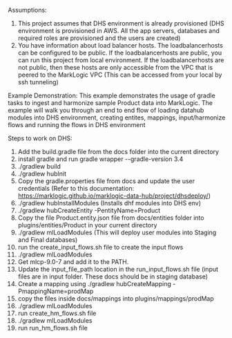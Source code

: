 Assumptions:
1) This project assumes that DHS environment is already provisioned (DHS environment is provisioned in AWS. All the app servers, databases and required roles 
are provisioned and the users are created)
2) You have information about load balancer hosts. The loadbalancerhosts can be configured to be public. If the loadbalancerhosts are public, you can run this project from local environment. If the loadbalancerhosts are not public, then these hosts are only accessible from the VPC that is peered to the MarkLogic VPC (This can be accessed from your local by ssh tunneling)

Example Demonstration:
This example demonstrates the usage of gradle tasks to ingest and harmonize sample Product data into MarkLogic.
The example will walk you through an end to end flow of loading datahub modules into DHS environment, creating entites, mappings, input/harmonize flows and 
running the flows in DHS environment

Steps to work on DHS:

1) Add the build.gradle file from the docs folder into the current directory
2) install gradle and run gradle wrapper --gradle-version 3.4
3) ./gradlew build
4) ./gradlew hubInit
5) Copy the gradle.properties file from docs and update the user credentials (Refer to this documentation: https://marklogic.github.io/marklogic-data-hub/project/dhsdeploy/)
6) ./gradlew hubInstallModules (Installs dhf modules into DHS env)
7) ./gradlew hubCreateEntity -PentityName=Product
8) Copy the file Product.entity.json file from docs/entities folder into plugins/entities/Product in your current directory
9) ./gradlew mlLoadModules (This will deploy user modules into Staging and Final databases)
10) run the create_input_flows.sh file to create the input flows
11) ./gradlew mlLoadModules
12) Get mlcp-9.0-7 and add it to the PATH. 
13) Update the input_file_path location in the run_input_flows.sh file (input files are in input folder. These docs should be in staging database)
14) Create a mapping using ./gradlew hubCreateMapping -PmappingName=prodMap
15) copy the files inside docs/mappings into plugins/mappings/prodMap
16) ./gradlew mlLoadModules
17) run create_hm_flows.sh file
18) ./gradlew mlLoadModules
19) run run_hm_flows.sh file
